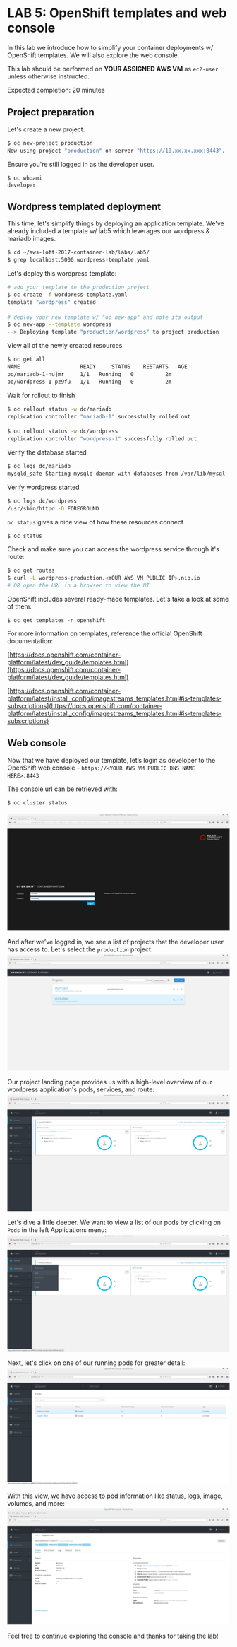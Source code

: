 # LAB 5: OpenShift templates and web console

In this lab we introduce how to simplify your container deployments w/ OpenShift templates.  We will also explore the web console.

This lab should be performed on **YOUR ASSIGNED AWS VM** as `ec2-user` unless otherwise instructed.

Expected completion: 20 minutes

## Project preparation

Let's create a new project.
```bash
$ oc new-project production
Now using project "production" on server "https://10.xx.xx.xxx:8443".
```

Ensure you're still logged in as the developer user.
```shell
$ oc whoami
developer
```

## Wordpress templated deployment

This time, let's simplify things by deploying an application template.  We've already included a template w/ lab5 which leverages our wordpress & mariadb images.
```bash
$ cd ~/aws-loft-2017-container-lab/labs/lab5/
$ grep localhost:5000 wordpress-template.yaml
```

Let's deploy this wordpress template:
```bash
# add your template to the production project
$ oc create -f wordpress-template.yaml
template "wordpress" created

# deploy your new template w/ "oc new-app" and note its output
$ oc new-app --template wordpress
--> Deploying template "production/wordpress" to project production
```

View all of the newly created resources
```bash
$ oc get all
NAME                   READY     STATUS    RESTARTS   AGE
po/mariadb-1-nujmr     1/1	 Running   0          2m
po/wordpress-1-pz9fu   1/1	 Running   0          2m
```

Wait for rollout to finish
```bash
$ oc rollout status -w dc/mariadb
replication controller "mariadb-1" successfully rolled out

$ oc rollout status -w dc/wordpress
replication controller "wordpress-1" successfully rolled out
```

Verify the database started
```bash
$ oc logs dc/mariadb
mysqld_safe Starting mysqld daemon with databases from /var/lib/mysql
```

Verify wordpress started
```bash
$ oc logs dc/wordpress
/usr/sbin/httpd -D FOREGROUND
```

`oc status` gives a nice view of how these resources connect
```bash
$ oc status
```

Check and make sure you can access the wordpress service through it's route:
```bash
$ oc get routes
$ curl -L wordpress-production.<YOUR AWS VM PUBLIC IP>.nip.io
# OR open the URL in a browser to view the UI
```

OpenShift includes several ready-made templates. Let's take a look at some of them:
```shell
$ oc get templates -n openshift
```

For more information on templates, reference the official OpenShift documentation:

[https://docs.openshift.com/container-platform/latest/dev_guide/templates.html](https://docs.openshift.com/container-platform/latest/dev_guide/templates.html)

[https://docs.openshift.com/container-platform/latest/install_config/imagestreams_templates.html#is-templates-subscriptions](https://docs.openshift.com/container-platform/latest/install_config/imagestreams_templates.html#is-templates-subscriptions)

## Web console

Now that we have deployed our template, let’s login as developer to the OpenShift web console - `https://<YOUR AWS VM PUBLIC DNS NAME HERE>:8443`

The console url can be retrieved with:
```bash
$ oc cluster status
```
![image not loading](images/1.png "Login")

And after we’ve logged in, we see a list of projects that the developer user has access to. Let's select the `production` project:
![image not loading](images/2.png "Projects")

Our project landing page provides us with a high-level overview of our wordpress application's pods, services, and route:
![image not loading](images/3.png "Overview")

Let's dive a little deeper. We want to view a list of our pods by clicking on `Pods` in the left Applications menu:
![image not loading](images/4.png "Pods")

Next, let's click on one of our running pods for greater detail:
![image not loading](images/5.png "Wordpress")

With this view, we have access to pod information like status, logs, image, volumes, and more:
![image not loading](images/6.png "PodDetails")

Feel free to continue exploring the console and thanks for taking the lab!